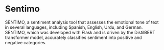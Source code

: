 # Sentimo
SENTIMO, a sentiment analysis tool that assesses the emotional tone of text in several languages, including Spanish, English, Urdu, and German. SENTIMO, which was developed with Flask and is driven by the DistilBERT transformer model, accurately classifies sentiment into positive and negative categories.
